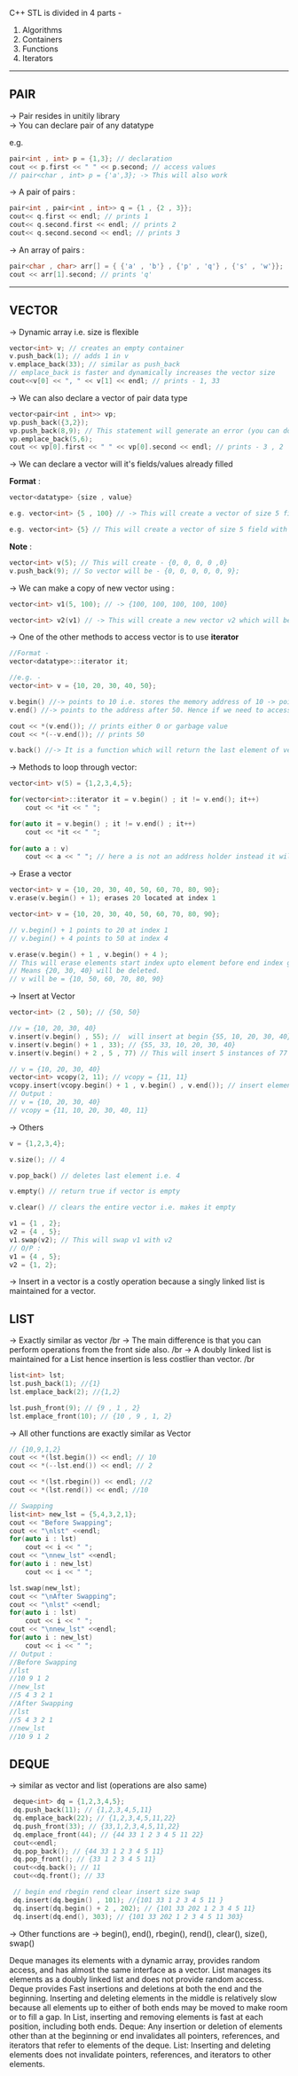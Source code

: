 C++ STL is divided in 4 parts -
1. Algorithms
2. Containers
3. Functions
4. Iterators

---
## **PAIR**

-> Pair resides in unitily library <br />
-> You can declare pair of any datatype <br />

e.g. 

``` c++
pair<int , int> p = {1,3}; // declaration
cout << p.first << " " << p.second; // access values
// pair<char , int> p = {'a',3}; -> This will also work
```
-> A pair of pairs :
 
 ``` C++
 pair<int , pair<int , int>> q = {1 , {2 , 3}};
 cout<< q.first << endl; // prints 1
 cout<< q.second.first << endl; // prints 2
 cout<< q.second.second << endl; // prints 3
 ```

-> An array of pairs : 

``` c++
pair<char , char> arr[] = { {'a' , 'b'} , {'p' , 'q'} , {'s' , 'w'}};
cout << arr[1].second; // prints 'q'
```
---
## **VECTOR**

-> Dynamic array i.e. size is flexible

``` C++
vector<int> v; // creates an empty container
v.push_back(1); // adds 1 in v
v.emplace_back(33); // similar as push_back
// emplace_back is faster and dynamically increases the vector size
cout<<v[0] << ", " << v[1] << endl; // prints - 1, 33
```

-> We can also declare a vector of pair data type

```C++
vector<pair<int , int>> vp;
vp.push_back({3,2});
vp.push_back(8,9); // This statement will generate an error (you can do the same using emplace_back)
vp.emplace_back(5,6); 
cout << vp[0].first << " " << vp[0].second << endl; // prints - 3 , 2
```

-> We can declare a vector will it's fields/values already filled <br />

**Format** : 
``` c++
vector<datatype> {size , value}

e.g. vector<int> {5 , 100} // -> This will create a vector of size 5 filled with value 100 -> {100, 100, 100, 100, 100}

e.g. vector<int> {5} // This will create a vector of size 5 field with either 0 or garbage values depending on the compiler
``` 

**Note** :
``` C++
vector<int> v(5); // This will create - {0, 0, 0, 0 ,0}
v.push_back(9); // So vector will be - {0, 0, 0, 0, 0, 9};
```

-> We can make a copy of new vector using :

``` c++
vector<int> v1(5, 100); // -> {100, 100, 100, 100, 100}

vector<int> v2(v1) // -> This will create a new vector v2 which will be a copy of vector v1 i.e. v2 = {100, 100, 100, 100, 100}
```

 -> One of the other methods to access vector is to use **iterator**
 
 ``` C++
 //Format -
 vector<datatype>::iterator it;

//e.g. -
vector<int> v = {10, 20, 30, 40, 50};

v.begin() //-> points to 10 i.e. stores the memory address of 10 -> points to the very first element in vector
v.end() //-> points to the address after 50. Hence if we need to access 50 then we need to do v.end()--;

cout << *(v.end()); // prints either 0 or garbage value
cout << *(--v.end()); // prints 50

v.back() //-> It is a function which will return the last element of vector i.e. prints 50
```

-> Methods to loop through vector:
``` c++
vector<int> v(5) = {1,2,3,4,5};

for(vector<int>::iterator it = v.begin() ; it != v.end(); it++)
    cout << *it << " ";

for(auto it = v.begin() ; it != v.end() ; it++)
    cout << *it << " ";
    
for(auto a : v)
    cout << a << " "; // here a is not an address holder instead it will direct give you values in the vector
```
-> Erase a vector
``` c++
vector<int> v = {10, 20, 30, 40, 50, 60, 70, 80, 90};
v.erase(v.begin() + 1); erases 20 located at index 1

vector<int> v = {10, 20, 30, 40, 50, 60, 70, 80, 90};

// v.begin() + 1 points to 20 at index 1
// v.begin() + 4 points to 50 at index 4

v.erase(v.begin() + 1 , v.begin() + 4 );
// This will erase elements start index upto element before end index given
// Means {20, 30, 40} will be deleted.
// v will be = {10, 50, 60, 70, 80, 90}
```
-> Insert at Vector
``` C++
vector<int> (2 , 50); // {50, 50}

//v = {10, 20, 30, 40}
v.insert(v.begin() , 55); //  will insert at begin {55, 10, 20, 30, 40}
v.insert(v.begin() + 1 , 33); // {55, 33, 10, 20, 30, 40}
v.insert(v.begin() + 2 , 5 , 77) // This will insert 5 instances of 77 from position 2 -> {55, 33, 77, 77, 77, 77, 77, 10, 20, 30, 40} 

// v = {10, 20, 30, 40}
vector<int> vcopy(2, 11); // vcopy = {11, 11}
vcopy.insert(vcopy.begin() + 1 , v.begin() , v.end()); // insert elements/vector in vcopy from start index 1 and insert elements in v from v.begin() till v.end()
// Output : 
// v = {10, 20, 30, 40}
// vcopy = {11, 10, 20, 30, 40, 11}
```

-> Others 
``` c++
v = {1,2,3,4};

v.size(); // 4

v.pop_back() // deletes last element i.e. 4

v.empty() // return true if vector is empty

v.clear() // clears the entire vector i.e. makes it empty

v1 = {1 , 2};
v2 = {4 , 5};
v1.swap(v2); // This will swap v1 with v2
// O/P : 
v1 = {4 , 5};
v2 = {1, 2};
```

-> Insert in a vector is a costly operation because a singly linked list is maintained for a vector.

## **LIST**

-> Exactly similar as vector /br
-> The main difference is that you can perform operations from the front side also. /br
-> A doubly linked list is maintained for a List hence insertion is less costlier than vector. /br

``` C++
list<int> lst;
lst.push_back(1); //{1}
lst.emplace_back(2); //{1,2}

lst.push_front(9); // {9 , 1 , 2}
lst.emplace_front(10); // {10 , 9 , 1, 2}
```

-> All other functions are exactly similar as Vector 
``` c++
// {10,9,1,2}
cout << *(lst.begin()) << endl; // 10
cout << *(--lst.end()) << endl; // 2

cout << *(lst.rbegin()) << endl; //2
cout << *(lst.rend()) << endl; //10

// Swapping
list<int> new_lst = {5,4,3,2,1};
cout << "Before Swapping";
cout << "\nlst" <<endl;
for(auto i : lst)
    cout << i << " ";
cout << "\nnew_lst" <<endl;
for(auto i : new_lst)
    cout << i << " ";

lst.swap(new_lst);
cout << "\nAfter Swapping";
cout << "\nlst" <<endl;
for(auto i : lst)
    cout << i << " ";
cout << "\nnew_lst" <<endl;
for(auto i : new_lst)
    cout << i << " ";
// Output : 
//Before Swapping
//lst
//10 9 1 2 
//new_lst
//5 4 3 2 1 
//After Swapping
//lst
//5 4 3 2 1 
//new_lst
//10 9 1 2 
```

## **DEQUE**

-> similar as vector and list (operations are also same)
``` c++
 deque<int> dq = {1,2,3,4,5};
 dq.push_back(11); // {1,2,3,4,5,11}
 dq.emplace_back(22); // {1,2,3,4,5,11,22}
 dq.push_front(33); // {33,1,2,3,4,5,11,22}
 dq.emplace_front(44); // {44 33 1 2 3 4 5 11 22}
 cout<<endl;
 dq.pop_back(); // {44 33 1 2 3 4 5 11}
 dq.pop_front(); // {33 1 2 3 4 5 11}
 cout<<dq.back(); // 11
 cout<<dq.front(); // 33

 // begin end rbegin rend clear insert size swap
 dq.insert(dq.begin() , 101); //{101 33 1 2 3 4 5 11 }
 dq.insert(dq.begin() + 2 , 202); // {101 33 202 1 2 3 4 5 11}
 dq.insert(dq.end(), 303); // {101 33 202 1 2 3 4 5 11 303}
```
 -> Other functions are ->  begin(), end(), rbegin(), rend(), clear(), size(), swap()

Deque manages its elements with a dynamic array, provides random access, and has almost the same interface as a vector.
List manages its elements as a doubly linked list and does not provide random access.
Deque provides Fast insertions and deletions at both the end and the beginning. Inserting and deleting elements in the middle is relatively slow because all elements up to either of both ends may be moved to make room or to fill a gap.
In List, inserting and removing elements is fast at each position, including both ends.
Deque: Any insertion or deletion of elements other than at the beginning or end invalidates all pointers, references, and iterators that refer to elements of the deque.
List: Inserting and deleting elements does not invalidate pointers, references, and iterators to other elements.


